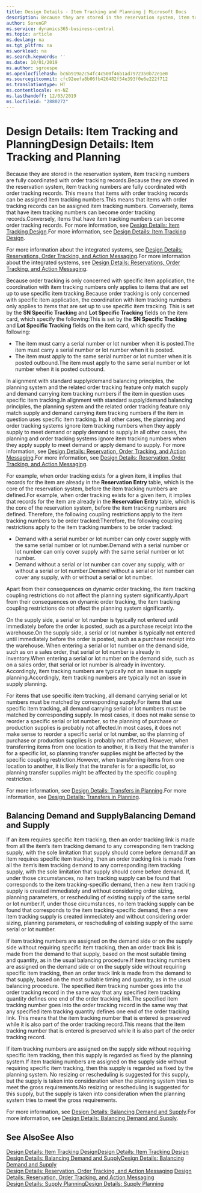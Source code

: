 ```yaml
---
title: Design Details - Item Tracking and Planning | Microsoft Docs
description: Because they are stored in the reservation system, item tracking numbers are fully coordinated with order tracking records.
author: SorenGP
ms.service: dynamics365-business-central
ms.topic: article
ms.devlang: na
ms.tgt_pltfrm: na
ms.workload: na
ms.search.keywords: ''
ms.date: 10/01/2019
ms.author: sgroespe
ms.openlocfilehash: bc6b919a2c54fc4c500f46b1ad7972350b72e1e0
ms.sourcegitcommit: cfc92eefa8b06fb426482f54e393f0e6e222f712
ms.translationtype: HT
ms.contentlocale: en-NZ
ms.lasthandoff: 12/03/2019
ms.locfileid: "2880272"
---
```

# <a name="design-details-item-tracking-and-planning"></a><span data-ttu-id="a309c-103">Design Details: Item Tracking and Planning</span><span class="sxs-lookup"><span data-stu-id="a309c-103">Design Details: Item Tracking and Planning</span></span>
<span data-ttu-id="a309c-104">Because they are stored in the reservation system, item tracking numbers are fully coordinated with order tracking records.</span><span class="sxs-lookup"><span data-stu-id="a309c-104">Because they are stored in the reservation system, item tracking numbers are fully coordinated with order tracking records.</span></span> <span data-ttu-id="a309c-105">This means that items with order tracking records can be assigned item tracking numbers.</span><span class="sxs-lookup"><span data-stu-id="a309c-105">This means that items with order tracking records can be assigned item tracking numbers.</span></span> <span data-ttu-id="a309c-106">Conversely, items that have item tracking numbers can become order tracking records.</span><span class="sxs-lookup"><span data-stu-id="a309c-106">Conversely, items that have item tracking numbers can become order tracking records.</span></span> <span data-ttu-id="a309c-107">For more information, see [Design Details: Item Tracking Design](design-details-item-tracking-design.md).</span><span class="sxs-lookup"><span data-stu-id="a309c-107">For more information, see [Design Details: Item Tracking Design](design-details-item-tracking-design.md).</span></span>

<span data-ttu-id="a309c-108">For more information about the integrated systems, see [Design Details: Reservations, Order Tracking, and Action Messaging](design-details-reservation-order-tracking-and-action-messaging.md).</span><span class="sxs-lookup"><span data-stu-id="a309c-108">For more information about the integrated systems, see [Design Details: Reservations, Order Tracking, and Action Messaging](design-details-reservation-order-tracking-and-action-messaging.md).</span></span>

<span data-ttu-id="a309c-109">Because order tracking is only concerned with specific item application, the coordination with item tracking numbers only applies to items that are set up to use specific item tracking.</span><span class="sxs-lookup"><span data-stu-id="a309c-109">Because order tracking is only concerned with specific item application, the coordination with item tracking numbers only applies to items that are set up to use specific item tracking.</span></span> <span data-ttu-id="a309c-110">This is set by the **SN Specific Tracking** and **Lot Specific Tracking** fields on the item card, which specify the following:</span><span class="sxs-lookup"><span data-stu-id="a309c-110">This is set by the **SN Specific Tracking** and **Lot Specific Tracking** fields on the item card, which specify the following:</span></span>

- <span data-ttu-id="a309c-111">The item must carry a serial number or lot number when it is posted.</span><span class="sxs-lookup"><span data-stu-id="a309c-111">The item must carry a serial number or lot number when it is posted.</span></span>
- <span data-ttu-id="a309c-112">The item must apply to the same serial number or lot number when it is posted outbound.</span><span class="sxs-lookup"><span data-stu-id="a309c-112">The item must apply to the same serial number or lot number when it is posted outbound.</span></span>

<span data-ttu-id="a309c-113">In alignment with standard supply/demand balancing principles, the planning system and the related order tracking feature only match supply and demand carrying item tracking numbers if the item in question uses specific item tracking.</span><span class="sxs-lookup"><span data-stu-id="a309c-113">In alignment with standard supply/demand balancing principles, the planning system and the related order tracking feature only match supply and demand carrying item tracking numbers if the item in question uses specific item tracking.</span></span> <span data-ttu-id="a309c-114">In all other cases, the planning and order tracking systems ignore item tracking numbers when they apply supply to meet demand or apply demand to supply.</span><span class="sxs-lookup"><span data-stu-id="a309c-114">In all other cases, the planning and order tracking systems ignore item tracking numbers when they apply supply to meet demand or apply demand to supply.</span></span> <span data-ttu-id="a309c-115">For more information, see [Design Details: Reservation, Order Tracking, and Action Messaging](design-details-reservation-order-tracking-and-action-messaging.md).</span><span class="sxs-lookup"><span data-stu-id="a309c-115">For more information, see [Design Details: Reservation, Order Tracking, and Action Messaging](design-details-reservation-order-tracking-and-action-messaging.md).</span></span>

<span data-ttu-id="a309c-116">For example, when order tracking exists for a given item, it implies that records for the item are already in the **Reservation Entry** table, which is the core of the reservation system, before the item tracking numbers are defined.</span><span class="sxs-lookup"><span data-stu-id="a309c-116">For example, when order tracking exists for a given item, it implies that records for the item are already in the **Reservation Entry** table, which is the core of the reservation system, before the item tracking numbers are defined.</span></span> <span data-ttu-id="a309c-117">Therefore, the following coupling restrictions apply to the item tracking numbers to be order tracked:</span><span class="sxs-lookup"><span data-stu-id="a309c-117">Therefore, the following coupling restrictions apply to the item tracking numbers to be order tracked:</span></span>

- <span data-ttu-id="a309c-118">Demand with a serial number or lot number can only cover supply with the same serial number or lot number.</span><span class="sxs-lookup"><span data-stu-id="a309c-118">Demand with a serial number or lot number can only cover supply with the same serial number or lot number.</span></span>
- <span data-ttu-id="a309c-119">Demand without a serial or lot number can cover any supply, with or without a serial or lot number.</span><span class="sxs-lookup"><span data-stu-id="a309c-119">Demand without a serial or lot number can cover any supply, with or without a serial or lot number.</span></span>

<span data-ttu-id="a309c-120">Apart from their consequences on dynamic order tracking, the item tracking coupling restrictions do not affect the planning system significantly.</span><span class="sxs-lookup"><span data-stu-id="a309c-120">Apart from their consequences on dynamic order tracking, the item tracking coupling restrictions do not affect the planning system significantly.</span></span>

<span data-ttu-id="a309c-121">On the supply side, a serial or lot number is typically not entered until immediately before the order is posted, such as a purchase receipt into the warehouse.</span><span class="sxs-lookup"><span data-stu-id="a309c-121">On the supply side, a serial or lot number is typically not entered until immediately before the order is posted, such as a purchase receipt into the warehouse.</span></span> <span data-ttu-id="a309c-122">When entering a serial or lot number on the demand side, such as on a sales order, that serial or lot number is already in inventory.</span><span class="sxs-lookup"><span data-stu-id="a309c-122">When entering a serial or lot number on the demand side, such as on a sales order, that serial or lot number is already in inventory.</span></span> <span data-ttu-id="a309c-123">Accordingly, item tracking numbers are typically not an issue in supply planning.</span><span class="sxs-lookup"><span data-stu-id="a309c-123">Accordingly, item tracking numbers are typically not an issue in supply planning.</span></span>

<span data-ttu-id="a309c-124">For items that use specific item tracking, all demand carrying serial or lot numbers must be matched by corresponding supply.</span><span class="sxs-lookup"><span data-stu-id="a309c-124">For items that use specific item tracking, all demand carrying serial or lot numbers must be matched by corresponding supply.</span></span> <span data-ttu-id="a309c-125">In most cases, it does not make sense to reorder a specific serial or lot number, so the planning of purchase or production supplies is probably not affected.</span><span class="sxs-lookup"><span data-stu-id="a309c-125">In most cases, it does not make sense to reorder a specific serial or lot number, so the planning of purchase or production supplies is probably not affected.</span></span> <span data-ttu-id="a309c-126">However, when transferring items from one location to another, it is likely that the transfer is for a specific lot, so planning transfer supplies might be affected by the specific coupling restriction.</span><span class="sxs-lookup"><span data-stu-id="a309c-126">However, when transferring items from one location to another, it is likely that the transfer is for a specific lot, so planning transfer supplies might be affected by the specific coupling restriction.</span></span>

<span data-ttu-id="a309c-127">For more information, see [Design Details: Transfers in Planning](design-details-transfers-in-planning.md).</span><span class="sxs-lookup"><span data-stu-id="a309c-127">For more information, see [Design Details: Transfers in Planning](design-details-transfers-in-planning.md).</span></span>

## <a name="balancing-demand-and-supply"></a><span data-ttu-id="a309c-128">Balancing Demand and Supply</span><span class="sxs-lookup"><span data-stu-id="a309c-128">Balancing Demand and Supply</span></span>
<span data-ttu-id="a309c-129">If an item requires specific item tracking, then an order tracking link is made from all the item’s item tracking demand to any corresponding item tracking supply, with the sole limitation that supply should come before demand.</span><span class="sxs-lookup"><span data-stu-id="a309c-129">If an item requires specific item tracking, then an order tracking link is made from all the item’s item tracking demand to any corresponding item tracking supply, with the sole limitation that supply should come before demand.</span></span> <span data-ttu-id="a309c-130">If, under those circumstances, no item tracking supply can be found that corresponds to the item tracking-specific demand, then a new item tracking supply is created immediately and without considering order sizing, planning parameters, or rescheduling of existing supply of the same serial or lot number.</span><span class="sxs-lookup"><span data-stu-id="a309c-130">If, under those circumstances, no item tracking supply can be found that corresponds to the item tracking-specific demand, then a new item tracking supply is created immediately and without considering order sizing, planning parameters, or rescheduling of existing supply of the same serial or lot number.</span></span>

<span data-ttu-id="a309c-131">If item tracking numbers are assigned on the demand side or on the supply side without requiring specific item tracking, then an order track link is made from the demand to that supply, based on the most suitable timing and quantity, as in the usual balancing procedure.</span><span class="sxs-lookup"><span data-stu-id="a309c-131">If item tracking numbers are assigned on the demand side or on the supply side without requiring specific item tracking, then an order track link is made from the demand to that supply, based on the most suitable timing and quantity, as in the usual balancing procedure.</span></span> <span data-ttu-id="a309c-132">The specified item tracking number goes into the order tracking record in the same way that any specified item tracking quantity defines one end of the order tracking link.</span><span class="sxs-lookup"><span data-stu-id="a309c-132">The specified item tracking number goes into the order tracking record in the same way that any specified item tracking quantity defines one end of the order tracking link.</span></span> <span data-ttu-id="a309c-133">This means that the item tracking number that is entered is preserved while it is also part of the order tracking record.</span><span class="sxs-lookup"><span data-stu-id="a309c-133">This means that the item tracking number that is entered is preserved while it is also part of the order tracking record.</span></span>

<span data-ttu-id="a309c-134">If item tracking numbers are assigned on the supply side without requiring specific item tracking, then this supply is regarded as fixed by the planning system.</span><span class="sxs-lookup"><span data-stu-id="a309c-134">If item tracking numbers are assigned on the supply side without requiring specific item tracking, then this supply is regarded as fixed by the planning system.</span></span> <span data-ttu-id="a309c-135">No resizing or rescheduling is suggested for this supply, but the supply is taken into consideration when the planning system tries to meet the gross requirements.</span><span class="sxs-lookup"><span data-stu-id="a309c-135">No resizing or rescheduling is suggested for this supply, but the supply is taken into consideration when the planning system tries to meet the gross requirements.</span></span>

<span data-ttu-id="a309c-136">For more information, see [Design Details: Balancing Demand and Supply](design-details-balancing-demand-and-supply.md).</span><span class="sxs-lookup"><span data-stu-id="a309c-136">For more information, see [Design Details: Balancing Demand and Supply](design-details-balancing-demand-and-supply.md).</span></span>  

## <a name="see-also"></a><span data-ttu-id="a309c-137">See Also</span><span class="sxs-lookup"><span data-stu-id="a309c-137">See Also</span></span>  
[<span data-ttu-id="a309c-138">Design Details: Item Tracking Design</span><span class="sxs-lookup"><span data-stu-id="a309c-138">Design Details: Item Tracking Design</span></span>](design-details-item-tracking-design.md)  
[<span data-ttu-id="a309c-139">Design Details: Balancing Demand and Supply</span><span class="sxs-lookup"><span data-stu-id="a309c-139">Design Details: Balancing Demand and Supply</span></span>](design-details-balancing-demand-and-supply.md)  
<span data-ttu-id="a309c-140">[Design Details: Reservation, Order Tracking, and Action Messaging](design-details-reservation-order-tracking-and-action-messaging.md) </span><span class="sxs-lookup"><span data-stu-id="a309c-140">[Design Details: Reservation, Order Tracking, and Action Messaging](design-details-reservation-order-tracking-and-action-messaging.md) </span></span>  
[<span data-ttu-id="a309c-141">Design Details: Supply Planning</span><span class="sxs-lookup"><span data-stu-id="a309c-141">Design Details: Supply Planning</span></span>](design-details-supply-planning.md)  
